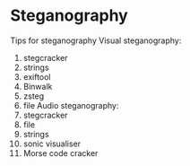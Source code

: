 # Steganography
Tips for steganography
Visual steganography:
  1. stegcracker
  2. strings
  3. exiftool
  4. Binwalk
  5. zsteg
  6. file
Audio steganography:
  1. stegcracker
  2. file
  3. strings
  4. sonic visualiser
  5. Morse code cracker
